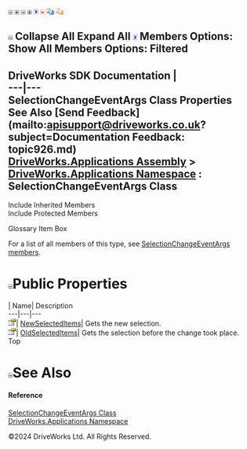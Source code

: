 ![](dotnetimages/collapse.gif) ![](dotnetimages/expand.gif) ![](dotnetimages/collapse.gif) ![](dotnetimages/expand.gif) ![](dotnetimages/drpdown.gif) ![](dotnetimages/drpdown_orange.gif) ![](dotnetimages/copycode.gif) ![](dotnetimages/copycodeHighlight.gif)

![](dotnetimages/collapse.gif) Collapse All Expand All ![](dotnetimages/drpdown.gif) Members Options: Show All  Members Options: Filtered   
---  
DriveWorks SDK Documentation  |   
---|---  
SelectionChangeEventArgs Class Properties   
See Also [Send Feedback](mailto:apisupport@driveworks.co.uk?subject=Documentation Feedback: topic926.md)  
[DriveWorks.Applications Assembly](topic13.md) > [DriveWorks.Applications Namespace](topic16.md) : SelectionChangeEventArgs Class  
---  
  
Include Inherited Members    
Include Protected Members    


Glossary Item Box

For a list of all members of this type, see [SelectionChangeEventArgs members](topic927.md).

# ![](dotnetimages/collapse.gif)Public Properties

| Name| Description  
---|---|---  
![Public Property](dotnetimages/publicProperty.gif)| [NewSelectedItems](topic933.md)| Gets the new selection.   
![Public Property](dotnetimages/publicProperty.gif)| [OldSelectedItems](topic934.md)| Gets the selection before the change took place.   
Top

# ![](dotnetimages/collapse.gif)See Also

#### Reference

[SelectionChangeEventArgs Class](topic926.md)   
[DriveWorks.Applications Namespace](topic16.md)

©2024 DriveWorks Ltd. All Rights Reserved.
